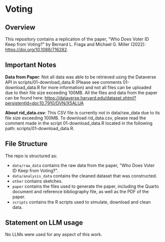 # Voting

## Overview

This repository contains a replication of the paper, "Who Does Voter ID Keep from Voting?" by Bernard L. Fraga and Michael G. Miller (2022): https://doi.org/10.1086/716282. 

## Important Notes
**Data from Paper**: Not all data was able to be retrieved using the Dataverse API in scripts/01-download_data.R (Please see comments 01-download_data.R for more information) and not all files can be uploaded due to their file size exceeding 100MB. All the files and data from the paper can be found here:  https://dataverse.harvard.edu/dataset.xhtml?persistentId=doi:10.7910/DVN/X5ALUA

**About rid_data.csv**: This CSV file is currently not in data/raw_data due to its file size exceeding 100MB. To download rid_data.csv, please read the comment made in the script 01-download_data.R located in the following path: scripts/01-download_data.R.

## File Structure

The repo is structured as:

-   `data/raw_data` contains the raw data from the paper, "Who Does Voter ID Keep from Voting?".
-   `data/analysis_data` contains the cleaned dataset that was constructed.
-   `other` contains sketches.
-   `paper` contains the files used to generate the paper, including the Quarto document and reference bibliography file, as well as the PDF of the paper. 
-   `scripts` contains the R scripts used to simulate, download and clean data.


## Statement on LLM usage

No LLMs were used for any aspect of this work.
